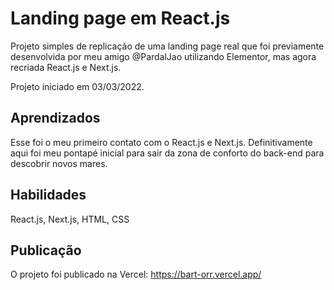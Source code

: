 # Landing page em React.js

Projeto simples de replicação de uma landing page real que foi previamente desenvolvida por meu amigo @PardalJao utilizando Elementor, mas agora recriada React.js e Next.js.

Projeto iniciado em 03/03/2022.
## Aprendizados

Esse foi o meu primeiro contato com o React.js e Next.js. Definitivamente aqui foi meu pontapé inicial para sair da zona de conforto do back-end para descobrir novos mares.


## Habilidades
React.js, Next.js, HTML, CSS


## Publicação
O projeto foi publicado na Vercel:
https://bart-orr.vercel.app/
